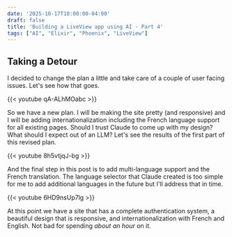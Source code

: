 ```yaml
---
date: '2025-10-17T10:00:00-04:00'
draft: false
title: 'Building a LiveView app using AI - Part 4'
tags: ["AI", "Elixir", "Phoenix", "LiveView"]
---
```


## Taking a Detour

I decided to change the plan a little and take care of a couple of user facing issues. Let's see how that goes.

{{< youtube qA-ALhMOabc >}}

So we have a new plan. I will be making the site pretty (and responsive) and I will be adding internationalization including the French language support for all existing pages. Should I trust Claude to come up with my design? What should I expect out of an LLM? Let's see the results of the first part of this revised plan.

{{< youtube 8h5vtjqJ-bg >}}

And the final step in this post is to add multi-language support and the French translation. The language selector that Claude created is too simple for me to add additional languages in the future but I'll address that in time.

{{< youtube 6HD9nsUp7lg >}}

At this point we have a site that has a complete authentication system, a beautiful design that is responsive, and internationalization with French and English. Not bad for spending _about an hour_ on it.
